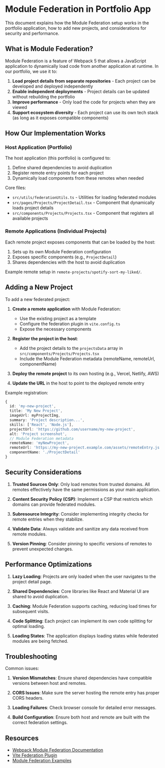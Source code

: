 # Module Federation in Portfolio App

This document explains how the Module Federation setup works in the portfolio application, how to add new projects, and considerations for security and performance.

## What is Module Federation?

Module Federation is a feature of Webpack 5 that allows a JavaScript application to dynamically load code from another application at runtime. In our portfolio, we use it to:

1. **Load project details from separate repositories** - Each project can be developed and deployed independently
2. **Enable independent deployments** - Project details can be updated without rebuilding the portfolio
3. **Improve performance** - Only load the code for projects when they are viewed
4. **Support ecosystem diversity** - Each project can use its own tech stack (as long as it exposes compatible components)

## How Our Implementation Works

### Host Application (Portfolio)

The host application (this portfolio) is configured to:

1. Define shared dependencies to avoid duplication
2. Register remote entry points for each project
3. Dynamically load components from these remotes when needed

Core files:
- `src/utils/federationUtils.ts` - Utilities for loading federated modules
- `src/pages/Projects/ProjectDetail.tsx` - Component that dynamically loads project details
- `src/components/Projects/Projects.tsx` - Component that registers all available projects

### Remote Applications (Individual Projects)

Each remote project exposes components that can be loaded by the host:

1. Sets up its own Module Federation configuration
2. Exposes specific components (e.g., `ProjectDetail`)
3. Shares dependencies with the host to avoid duplication

Example remote setup in `remote-projects/spotify-sort-my-liked/`.

## Adding a New Project

To add a new federated project:

1. **Create a remote application** with Module Federation:
   - Use the existing project as a template
   - Configure the federation plugin in `vite.config.ts` 
   - Expose the necessary components

2. **Register the project in the host**:
   - Add the project details to the `projectsData` array in `src/components/Projects/Projects.tsx`
   - Include the Module Federation metadata (remoteName, remoteUrl, componentName)

3. **Deploy the remote project** to its own hosting (e.g., Vercel, Netlify, AWS)

4. **Update the URL** in the host to point to the deployed remote entry

Example registration:
```typescript
{
  id: 'my-new-project',
  title: 'My New Project',
  imageUrl: myProjectImg,
  summary: 'Project description...',
  skills: ['React', 'Node.js'],
  projectUrl: 'https://github.com/username/my-new-project',
  alt: 'Project screenshot',
  // Module Federation metadata
  remoteName: 'myNewProject',
  remoteUrl: 'https://my-new-project.example.com/assets/remoteEntry.js',
  componentName: './ProjectDetail'
}
```

## Security Considerations

1. **Trusted Sources Only**: Only load remotes from trusted domains. All remotes effectively have the same permissions as your main application.

2. **Content Security Policy (CSP)**: Implement a CSP that restricts which domains can provide federated modules.

3. **Subresource Integrity**: Consider implementing integrity checks for remote entries when they stabilize.

4. **Validate Data**: Always validate and sanitize any data received from remote modules.

5. **Version Pinning**: Consider pinning to specific versions of remotes to prevent unexpected changes.

## Performance Optimizations

1. **Lazy Loading**: Projects are only loaded when the user navigates to the project detail page.

2. **Shared Dependencies**: Core libraries like React and Material UI are shared to avoid duplication.

3. **Caching**: Module Federation supports caching, reducing load times for subsequent visits.

4. **Code Splitting**: Each project can implement its own code splitting for optimal loading.

5. **Loading States**: The application displays loading states while federated modules are being fetched.

## Troubleshooting

Common issues:

1. **Version Mismatches**: Ensure shared dependencies have compatible versions between host and remotes.

2. **CORS Issues**: Make sure the server hosting the remote entry has proper CORS headers.

3. **Loading Failures**: Check browser console for detailed error messages.

4. **Build Configuration**: Ensure both host and remote are built with the correct federation settings.

## Resources

- [Webpack Module Federation Documentation](https://webpack.js.org/concepts/module-federation/)
- [Vite Federation Plugin](https://github.com/originjs/vite-plugin-federation)
- [Module Federation Examples](https://github.com/module-federation/module-federation-examples)
